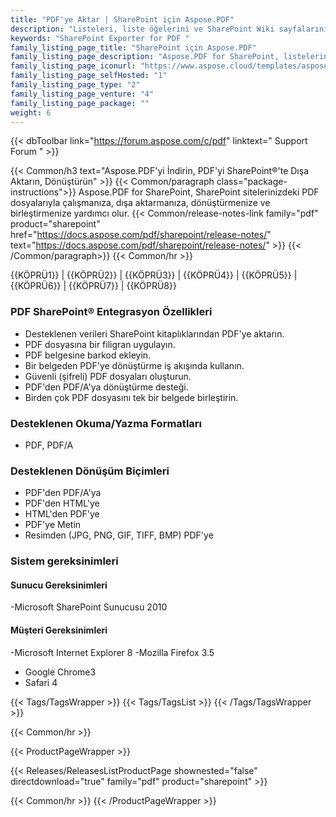 ```yaml
---
title: "PDF'ye Aktar | SharePoint için Aspose.PDF"
description: "Listeleri, liste öğelerini ve SharePoint Wiki sayfalarını zahmetsizce PDF'ye dönüştürmek için SharePoint Exporter'ı indirin."
keywords: "SharePoint Exporter for PDF "
family_listing_page_title: "SharePoint için Aspose.PDF"
family_listing_page_description: "Aspose.PDF for SharePoint, listelerin, ayrı liste öğelerinin ve Wiki sayfalarının PDF dosya formatına aktarılmasına izin verir. Aspose.PDF for SharePoint, Microsoft SharePoint Foundation ve Microsoft SharePoint Server ile birlikte kullanılmak üzere tasarlanmıştır."
family_listing_page_iconurl: "https://www.aspose.cloud/templates/aspose/App_Themes/V3/images/pdf/272x272/aspose_pdf-for-sharepoint-min.png"
family_listing_page_selfHosted: "1"
family_listing_page_type: "2"
family_listing_page_venture: "4"
family_listing_page_package: ""
weight: 6
---
```


{{< dbToolbar link="https://forum.aspose.com/c/pdf" linktext=" Support Forum " >}}

{{< Common/h3 text="Aspose.PDF'yi İndirin, PDF'yi SharePoint®'te Dışa Aktarın, Dönüştürün"  >}}
{{< Common/paragraph class="package-instructions">}}
Aspose.PDF for SharePoint, SharePoint sitelerinizdeki PDF dosyalarıyla çalışmanıza, dışa aktarmanıza, dönüştürmenize ve birleştirmenize yardımcı olur.
{{< Common/release-notes-link family="pdf" product="sharepoint" href="https://docs.aspose.com/pdf/sharepoint/release-notes/" text="https://docs.aspose.com/pdf/sharepoint/release-notes/"  >}}
{{< /Common/paragraph>}}
{{< Common/hr >}}

{{KÖPRÜ1}} | {{KÖPRÜ2}} | {{KÖPRÜ3}} | {{KÖPRÜ4}} | {{KÖPRÜ5}} | {{KÖPRÜ6}} | {{KÖPRÜ7}} | {{KÖPRÜ8}}

### PDF SharePoint® Entegrasyon Özellikleri

- Desteklenen verileri SharePoint kitaplıklarından PDF'ye aktarın.
- PDF dosyasına bir filigran uygulayın.
- PDF belgesine barkod ekleyin.
- Bir belgeden PDF'ye dönüştürme iş akışında kullanın.
- Güvenli (şifreli) PDF dosyaları oluşturun.
- PDF'den PDF/A'ya dönüştürme desteği.
- Birden çok PDF dosyasını tek bir belgede birleştirin.

### Desteklenen Okuma/Yazma Formatları

- PDF, PDF/A

### Desteklenen Dönüşüm Biçimleri

- PDF'den PDF/A'ya
- PDF'den HTML'ye
- HTML'den PDF'ye
- PDF'ye Metin
- Resimden (JPG, PNG, GIF, TIFF, BMP) PDF'ye

### Sistem gereksinimleri

#### Sunucu Gereksinimleri

-Microsoft SharePoint Sunucusu 2010

#### Müşteri Gereksinimleri

-Microsoft Internet Explorer 8
-Mozilla Firefox 3.5
- Google Chrome3
- Safari 4

{{< Tags/TagsWrapper >}}
{{< Tags/TagsList >}}
{{< /Tags/TagsWrapper >}}

{{< Common/hr >}}

{{< ProductPageWrapper >}}

<!-- ReleasesListProductPage-->

{{< Releases/ReleasesListProductPage shownested="false"  directdownload="true" family="pdf" product="sharepoint" >}}

<!-- /ReleasesListProductPage-->

{{< Common/hr >}}
{{< /ProductPageWrapper >}}

